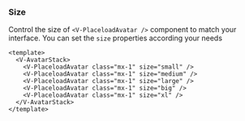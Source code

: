 ### Size

Control the size of `<V-PlaceloadAvatar />` component to match your interface.
You can set the `size` properties according your needs

<!--code-->

```vue
<template>
  <V-AvatarStack>
    <V-PlaceloadAvatar class="mx-1" size="small" />
    <V-PlaceloadAvatar class="mx-1" size="medium" />
    <V-PlaceloadAvatar class="mx-1" size="large" />
    <V-PlaceloadAvatar class="mx-1" size="big" />
    <V-PlaceloadAvatar class="mx-1" size="xl" />
  </V-AvatarStack>
</template>
```

<!--/code-->

<!--example-->

<V-AvatarStack>
  <V-PlaceloadAvatar class="mx-1" size="small" />
  <V-PlaceloadAvatar class="mx-1" size="medium" />
  <V-PlaceloadAvatar class="mx-1" size="large" />
  <V-PlaceloadAvatar class="mx-1" size="big" />
  <V-PlaceloadAvatar class="mx-1" size="xl" />
</V-AvatarStack>

<!--/example-->
